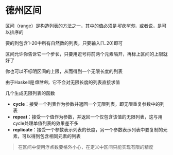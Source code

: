 # 德州区间

区间（range）是构造列表的方法之一，其中的值必须是*可枚举的*，或者说，是可以排序的

要的到包含1-20中所有自然数的列表，只要输入[1..20]即可

区间允许你告诉它一个步长，只要用逗号将前两个元素隔开，再标上区间的上限就好了

你也可以不标明区间的上限，从而得到一个无限长度的列表

由于Haskell是*惰性的*，它不会对无限长度的列表直接求值

几个生成无限列表的函数

* **cycle**：接受一个列表作为参数并返回一个无限列表，即无限重复参数中的列表
* **repeat**：接受一个值作为参数，并返回一个仅包含该值的无限列表，这与用cycle处理单值列表的效果差不多
* **replicate**：接受一个参数表示列表的长度，另一个参数表示列表中要复制的元素，可以得到包含相同元素的列表

> 在区间中使用浮点数要格外小心，在定义中区间只能实现有限的精度
